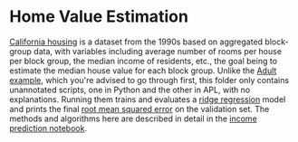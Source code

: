 # Home Value Estimation

[California housing](https://www.dcc.fc.up.pt/~ltorgo/Regression/cal_housing.html) is a dataset from the 1990s based on aggregated block-group data, with variables including average number of rooms per house per block group, the median income of residents, etc., the goal being to estimate the median house value for each block group. Unlike the [Adult example](https://github.com/BobMcDear/aplearn/tree/main/examples/adults), which you're advised to go through first, this folder only contains unannotated scripts, one in Python and the other in APL, with no explanations. Running them trains and evaluates a [ridge regression](https://en.wikipedia.org/wiki/Ridge_regression) model and prints the final [root mean squared error](https://en.wikipedia.org/wiki/Root_mean_square_deviation) on the validation set. The methods and algorithms here are described in detail in the [income prediction notebook](https://github.com/BobMcDear/aplearn/blob/main/examples/adults/apl.ipynb).
